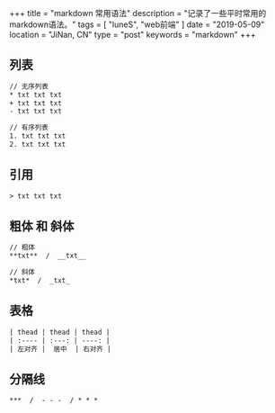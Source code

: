 +++
title = "markdown 常用语法"
description = "记录了一些平时常用的markdown语法。"
tags = [ "luneS", "web前端" ]
date = "2019-05-09"
location = "JiNan, CN"
type = "post"
keywords = "markdown"
+++

## 列表

```txt
// 无序列表
* txt txt txt
+ txt txt txt
- txt txt txt

// 有序列表
1. txt txt txt
2. txt txt txt
```

## 引用

```txt
> txt txt txt
```

## 粗体 和 斜体

```txt
// 粗体
**txt**  /  __txt__

// 斜体
*txt*  /  _txt_
```

## 表格

```txt
| thead | thead | thead |
| :---- | :---: | ----: |
| 左对齐 |  居中  | 右对齐 |
```

## 分隔线

```txt
***  /  - - -  / * * *
```
